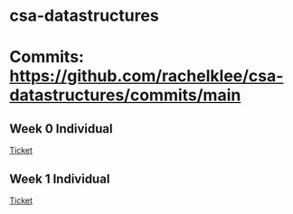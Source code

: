 # csa-datastructures

# Commits: https://github.com/rachelklee/csa-datastructures/commits/main

## Week 0 Individual

[Ticket](https://github.com/rachelklee/csa-datastructures/issues/1)

## Week 1 Individual

[Ticket](https://github.com/rachelklee/csa-datastructures/issues/2)

